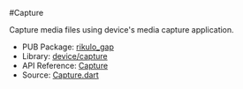 #Capture

Capture media files using device's media capture application.

* PUB Package: [rikulo_gap](http://pub.dartlang.org/packages/rikulo_gap)
* Library: [device/capture](api:)
* API Reference: [Capture](api:device/capture)
* Source: [Capture.dart](source:lib/src/device/capture)
